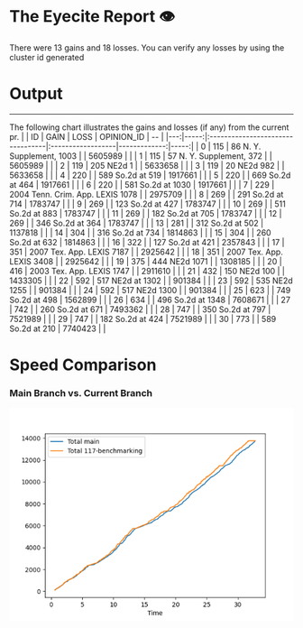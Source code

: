 # The Eyecite Report :eye:
There were 13 gains and 18 losses.
You can verify any losses by using the cluster id generated
# Output
---------

The following chart illustrates the gains and losses (if any) from the current pr.
|    |   ID | GAIN                             | LOSS              |   OPINION_ID |   -- |
|---:|-----:|:---------------------------------|:------------------|-------------:|-----:|
|  0 |  115 | 86 N. Y. Supplement, 1003        |                   |      5605989 |      |
|  1 |  115 | 57 N. Y. Supplement, 372         |                   |      5605989 |      |
|  2 |  119 | 205 NE2d 1                       |                   |      5633658 |      |
|  3 |  119 | 20 NE2d 982                      |                   |      5633658 |      |
|  4 |  220 |                                  | 589 So.2d at 519  |      1917661 |      |
|  5 |  220 |                                  | 669 So.2d at 464  |      1917661 |      |
|  6 |  220 |                                  | 581 So.2d at 1030 |      1917661 |      |
|  7 |  229 | 2004 Tenn. Crim. App. LEXIS 1078 |                   |      2975709 |      |
|  8 |  269 |                                  | 291 So.2d at 714  |      1783747 |      |
|  9 |  269 |                                  | 123 So.2d at 427  |      1783747 |      |
| 10 |  269 |                                  | 511 So.2d at 883  |      1783747 |      |
| 11 |  269 |                                  | 182 So.2d at 705  |      1783747 |      |
| 12 |  269 |                                  | 346 So.2d at 364  |      1783747 |      |
| 13 |  281 |                                  | 312 So.2d at 502  |      1137818 |      |
| 14 |  304 |                                  | 316 So.2d at 734  |      1814863 |      |
| 15 |  304 |                                  | 260 So.2d at 632  |      1814863 |      |
| 16 |  322 |                                  | 127 So.2d at 421  |      2357843 |      |
| 17 |  351 | 2007 Tex. App. LEXIS 7187        |                   |      2925642 |      |
| 18 |  351 | 2007 Tex. App. LEXIS 3408        |                   |      2925642 |      |
| 19 |  375 | 444 NE2d 1071                    |                   |      1308185 |      |
| 20 |  416 | 2003 Tex. App. LEXIS 1747        |                   |      2911610 |      |
| 21 |  432 | 150 NE2d 100                     |                   |      1433305 |      |
| 22 |  592 | 517 NE2d at 1302                 |                   |       901384 |      |
| 23 |  592 | 535 NE2d 1255                    |                   |       901384 |      |
| 24 |  592 | 517 NE2d 1300                    |                   |       901384 |      |
| 25 |  623 |                                  | 749 So.2d at 498  |      1562899 |      |
| 26 |  634 |                                  | 496 So.2d at 1348 |      7608671 |      |
| 27 |  742 |                                  | 260 So.2d at 671  |      7493362 |      |
| 28 |  747 |                                  | 350 So.2d at 797  |      7521989 |      |
| 29 |  747 |                                  | 182 So.2d at 424  |      7521989 |      |
| 30 |  773 |                                  | 589 So.2d at 210  |      7740423 |      |

# Speed Comparison
### Main Branch vs. Current Branch
![image](https://github.com/freelawproject/eyecite/blob/artifacts/benchmark/pr120-time-comparison.png?raw=true)
